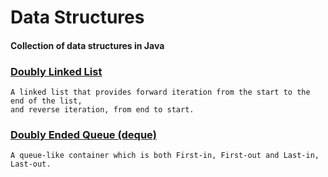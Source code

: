 # Data Structures

#### Collection of data structures in Java

### [Doubly Linked List](src/main/java/org/example/linked_list/README.md)

    A linked list that provides forward iteration from the start to the end of the list,
    and reverse iteration, from end to start.

### [Doubly Ended Queue (deque)](src/main/java/org/example/deque/README.md)

    A queue-like container which is both First-in, First-out and Last-in, Last-out.

